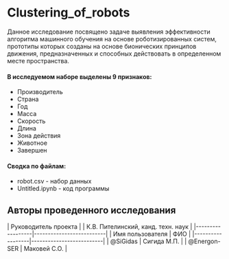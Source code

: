 # Clustering_of_robots

Данное исследование посвящено задаче выявления эффективности алгоритма машинного обучения на основе 
роботизированных систем, прототипы которых созданы на основе бионических принципов движения, предназначенных и способных действовать в определенном месте пространства.


#### В исследуемом наборе выделены 9 признаков:
- Производитель
- Страна
- Год
- Масса
- Скорость
- Длина
- Зона действия
- Животное
- Завершен

#### Сводка по файлам:
- robot.csv - набор данных
- Untitled.ipynb - код программы

## Авторы проведенного исследования

| Руководитель проекта |
| К.В. Пителинский, канд. техн. наук |
|------------------|--------------------------|
| Имя пользователя | ФИО                      |
|------------------|--------------------------|
| @SiGidas         | Сигида М.П.              |
| @Energon-SER     | Маковей С.О.             |
